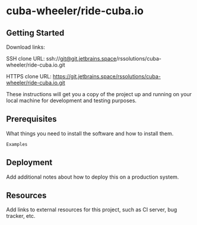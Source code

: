 # cuba-wheeler/ride-cuba.io



## Getting Started

Download links:

SSH clone URL: ssh://git@git.jetbrains.space/rssolutions/cuba-wheeler/ride-cuba.io.git

HTTPS clone URL: https://git.jetbrains.space/rssolutions/cuba-wheeler/ride-cuba.io.git



These instructions will get you a copy of the project up and running on your local machine for development and testing purposes.

## Prerequisites

What things you need to install the software and how to install them.

```
Examples
```

## Deployment

Add additional notes about how to deploy this on a production system.

## Resources

Add links to external resources for this project, such as CI server, bug tracker, etc.
